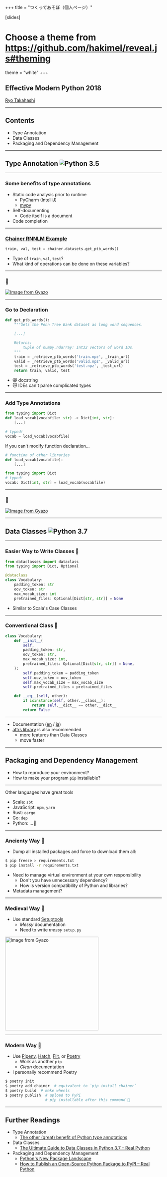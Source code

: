 +++
title = "つくってあそぼ（個人ページ）"

[slides]
# Choose a theme from https://github.com/hakimel/reveal.js#theming
theme = "white"
+++

## Effective Modern Python 2018

[Ryo Takahashi](../..)

---

## Contents

- Type Annotation
- Data Classes
- Packaging and Dependency Management

---

## Type Annotation ![Python 3.5](https://img.shields.io/badge/python-3.5-blue.svg)

---

### Some benefits of type annotations

- Static code analysis prior to runtime
    - PyCharm (IntelliJ)
    - [mypy](http://mypy-lang.org/)
- Self-documenting
    - Code itself is a document
- Code completion

---

### [Chainer RNNLM Example](https://github.com/chainer/chainer/blob/master/examples/ptb/train_ptb.py)

```python
train, val, test = chainer.datasets.get_ptb_words()
```

- Type of `train`, `val`, `test`?
- What kind of operations can be done on these variables?

---

### 🤔

[![Image from Gyazo](https://i.gyazo.com/418e6304d4e0fa7c33a6f808e654beb0.png)](https://gyazo.com/418e6304d4e0fa7c33a6f808e654beb0)

---

### Go to Declaration

```python
def get_ptb_words():
    """Gets the Penn Tree Bank dataset as long word sequences.

    [...]

    Returns:
        tuple of numpy.ndarray: Int32 vectors of word IDs.
    """
    train = _retrieve_ptb_words('train.npz', _train_url)
    valid = _retrieve_ptb_words('valid.npz', _valid_url)
    test = _retrieve_ptb_words('test.npz', _test_url)
    return train, valid, test
```

- 😸 docstring
- 😿 IDEs can't parse complicated types

---

### Add Type Annotations

```python
from typing import Dict
def load_vocab(vocabfile: str) -> Dict[int, str]:
    [...]
```

```python
# typed!
vocab = load_vocab(vocabfile)
```

If you can't modify function declaration...

```python
# function of other libraries
def load_vocab(vocabfile):
    [...]
```

```python
from typing import Dict
# typed!
vocab: Dict[int, str] = load_vocab(vocabfile)
```

---

### 🤗

[![Image from Gyazo](https://i.gyazo.com/e590f96a32b8e861bca2ef3582f0fd70.png)](https://gyazo.com/e590f96a32b8e861bca2ef3582f0fd70)

---

## Data Classes ![Python 3.7](https://img.shields.io/badge/python-3.7-blue.svg)

---

### Easier Way to Write Classes 🤗

```python
from dataclasses import dataclass
from typing import Dict, Optional

@dataclass
class Vocabulary:
    padding_token: str
    oov_token: str
    max_vocab_size: int
    pretrained_files: Optional[Dict[str, str]] = None
```

- Similar to Scala's Case Classes

---

### Conventional Class 🤔

```python
class Vocabulary:
    def __init__(
        self,
        padding_token: str,
        oov_token: str,
        max_vocab_size: int,
        pretrained_files: Optional[Dict[str, str]] = None,
    ):
        self.padding_token = padding_token
        self.oov_token = oov_token
        self.max_vocab_size = max_vocab_size
        self.pretrained_files = pretrained_files

    def __eq__(self, other):
        if isinstance(self, other.__class__):
            return self.__dict__ == other.__dict__
        return False
```

---

- Documentation ([en](https://docs.python.org/3/library/dataclasses.html) / [ja](https://docs.python.org/ja/3/library/dataclasses.html))
- [attrs library](https://www.attrs.org/en/stable/index.html) is also recommended
    - more features than Data Classes
    - move faster

---

## Packaging and Dependency Management

- How to reproduce your environment?
- How to make your program `pip` installable?

---

Other languages have great tools

- Scala: `sbt`
- JavaScript: `npm`, `yarn`
- Rust: `cargo`
- Go: `dep`
- Python: ...🤔

---

### Ancienty Way 🤔

- Dump all installed packages and force to download them all:

```bash
$ pip freeze > requirements.txt
$ pip install -r requirements.txt
```

- Need to manage virtual environment at your own responsibility
    - Don't you have unnecessary dependency?
    - How is version compatibility of Python and libraries?
- Metadata management?

---

### Medieval Way 🤔

- Use standard [Setuptools](https://setuptools.readthedocs.io/en/latest/index.html)
    - *Messy* documentation
    - Need to write *messy* `setup.py`

<a href="https://gyazo.com/80f294c3dd355371cf7b07473394bf34"><img src="https://i.gyazo.com/80f294c3dd355371cf7b07473394bf34.png" alt="Image from Gyazo" width="300"/></a>

---

### Modern Way 🤗

- Use [Pipenv](https://pipenv.readthedocs.io/en/latest/), [Hatch](https://github.com/ofek/hatch), [Flit](https://flit.readthedocs.io/en/latest/), or [Poetry](https://poetry.eustace.io/)
    - Work as another `pip`
    - *Clean* documentation
- I personally recommend Poetry

```bash
$ poetry init
$ poetry add chainer  # equivalent to `pip install chainer`
$ poetry build  # make wheels
$ poetry publish  # upload to PyPI
                  # pip installable after this command 🤗
```

---

## Further Readings

- Type Annotation
    - [The other (great) benefit of Python type annotations](https://medium.com/@shamir.stav_83310/the-other-great-benefit-of-python-type-annotations-896c7d077c6b)
- Data Classes
    - [The Ultimate Guide to Data Classes in Python 3.7 – Real Python](https://realpython.com/python-data-classes/)
- Packaging and Dependency Management
    - [Python's New Package Landscape](http://andrewsforge.com/article/python-new-package-landscape/)
    - [How to Publish an Open-Source Python Package to PyPI – Real Python](https://realpython.com/pypi-publish-python-package/)